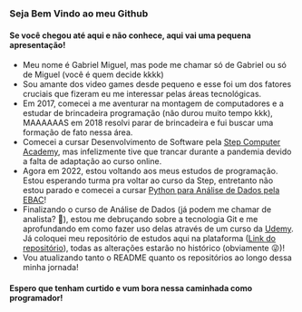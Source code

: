 <h3>Seja Bem Vindo ao meu Github</h3>
<h4>Se você chegou até aqui e não conhece, aqui vai uma pequena apresentação!</h4>

- Meu nome é Gabriel Miguel, mas pode me chamar só de Gabriel ou só de Miguel (você é quem decide kkkk)
- Sou amante dos video games desde pequeno e esse foi um dos fatores cruciais que fizeram eu me interessar pelas áreas tecnológicas.
- Em 2017, comecei a me aventurar na montagem de computadores e a estudar de brincadeira programação (não durou muito tempo kkk), MAAAAAAS em 2018 resolvi parar de brincadeira e fui buscar uma formação de fato nessa área.
- Comecei a cursar Desenvolvimento de Software pela <a target="_blank" href="https://itstep.com.br/curso-de-programacao">Step Computer Academy</a>, mas infelizmente tive que trancar durante a pandemia devido a falta de adaptação ao curso online.
- Agora em 2022, estou voltando aos meus estudos de programação. Estou esperando turma pra voltar ao curso da Step, entretanto não estou parado e comecei a cursar <a target="_blank" href="https://ebaconline.com.br/python-para-dados">Python para Análise de Dados pela EBAC</a>!
- Finalizando o curso de Análise de Dados (já podem me chamar de analista? 🤔), estou me debruçando sobre a tecnologia Git e me aprofundando em como fazer uso delas através de um curso da <a target="_blank" href="https://www.udemy.com/course/git-completo-do-basico-ao-avancado/">Udemy</a>. Já coloquei meu repositório de estudos aqui na plataforma (<a target="_blank" href="https://github.com/GMiguel99/gitrepo.git">Link do repositório</a>), todas as alterações estarão no histórico (obviamente 😜)!
- Vou atualizando tanto o README quanto os repositórios ao longo dessa minha jornada!

<h4>Espero que tenham curtido e vum bora nessa caminhada como programador!</h4>
